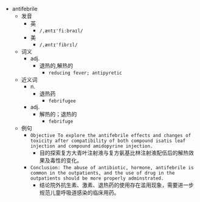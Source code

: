 - antifebrile
  - 发音
    - 英
      - `/,æntɪ'fiːbraɪl/`
    - 美
      - `/,æntɪ'fibrɪl/`
  - 词义
    - adj.
      - 退热的,解热的
        - `reducing fever; antipyretic `
  - 近义词
    - n.
      - 退热药
        - `febrifugee`
    - adj.
      - 解热的；退热的
        - `febrifuge`
  - 例句
    - `Objective To explore the antifebrile effects and changes of toxicity after compatibility of both compound isatis leaf injection and compound amidopyrine injection.`
      - 目的探索复方大青叶注射液与复方氨基比林注射液配伍后的解热效果及毒性的变化。
    - `Conclusion: The abuse of antibiotic, hormone, antifebrile is common in the outpatients, and the use of drug in the outpatients should be more properly adminstrated.`
      - 结论院外抗生素、激素、退热药的使用存在滥用现象，需要进一步规范儿童呼吸道感染的临床用药。

